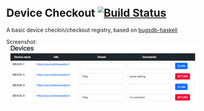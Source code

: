 # Device Checkout [![Build Status](https://travis-ci.org/tismith/deviceCheckout.svg?branch=master)](https://travis-ci.org/tismith/deviceCheckout)
A basic device checkin/checkout registry, based on [bugsdb-haskell](https://github.com/tismith/bugsdb-haskell)

Screenshot:
![Basic screenshot](screenshot.png)

[1]: https://github.com/tismith/bugsdb-haskell

